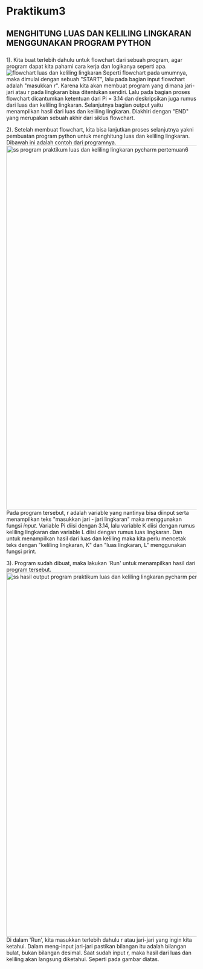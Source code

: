 # Praktikum3

## MENGHITUNG LUAS DAN KELILING LINGKARAN MENGGUNAKAN PROGRAM PYTHON

### 
1). Kita buat terlebih dahulu untuk flowchart dari sebuah program, agar program dapat kita pahami cara kerja dan logikanya seperti apa.  
 ![flowchart luas dan keliling lingkaran](https://user-images.githubusercontent.com/116411792/199009836-572be647-ef81-4be2-9ed2-a3006082eab4.png) 
Seperti flowchart pada umumnya, maka dimulai dengan sebuah "START", lalu pada bagian input flowchart adalah "masukkan r". Karena kita akan membuat program yang dimana jari-jari atau r pada lingkaran bisa ditentukan sendiri. Lalu pada bagian proses flowchart dicantumkan ketentuan dari Pi = 3.14 dan deskripsikan juga rumus dari luas dan keliling lingkaran. Selanjutnya bagian output yaitu menampilkan hasil dari luas dan keliling lingkaran. Diakhiri dengan "END" yang merupakan sebuah akhir dari siklus flowchart. 

2). Setelah membuat flowchart, kita bisa lanjutkan proses selanjutnya yakni pembuatan program python untuk menghitung luas dan keliling lingkaran. Dibawah ini adalah contoh dari programnya.
<img width="960" alt="ss program praktikum luas dan keliling lingkaran pycharm pertemuan6" src="https://user-images.githubusercontent.com/116411792/199009893-a1726e8b-6819-4362-8c77-8ea60db18114.png"> 
Pada program tersebut, r adalah variable yang nantinya bisa diinput serta menampilkan teks "masukkan jari - jari lingkaran" maka menggunakan fungsi *input*. Variable Pi diisi dengan 3.14, lalu variable K diisi dengan rumus keliling lingkaran dan variable L diisi dengan rumus luas lingkaran. Dan untuk menampilkan hasil dari luas dan keliling maka kita perlu mencetak teks dengan "keliling lingkaran, K" dan "luas lingkaran, L" menggunakan fungsi print. 

3). Program sudah dibuat, maka lakukan 'Run' untuk menampilkan hasil dari program tersebut. 
<img width="960" alt="ss hasil output program praktikum luas dan keliling lingkaran pycharm pertemuan6" src="https://user-images.githubusercontent.com/116411792/199009939-38a3aaa1-6dee-4bd1-b1a0-7c8412f04c3a.png"> 
Di dalam 'Run', kita masukkan terlebih dahulu r atau jari-jari yang ingin kita ketahui. Dalam meng-input jari-jari pastikan bilangan itu adalah bilangan bulat, bukan bilangan desimal. Saat sudah input r, maka hasil dari luas dan keliling akan langsung diketahui. Seperti pada gambar diatas. 